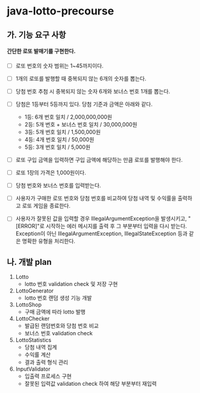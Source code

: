 # java-lotto-precourse

## 가. 기능 요구 사항

#### 간단한 로또 발매기를 구현한다.

- [ ] 로또 번호의 숫자 범위는 1~45까지이다.
- [ ] 1개의 로또를 발행할 때 중복되지 않는 6개의 숫자를 뽑는다.
- [ ] 당첨 번호 추첨 시 중복되지 않는 숫자 6개와 보너스 번호 1개를 뽑는다.
- [ ] 당첨은 1등부터 5등까지 있다. 당첨 기준과 금액은 아래와 같다.
    - 1등: 6개 번호 일치 / 2,000,000,000원
    - 2등: 5개 번호 + 보너스 번호 일치 / 30,000,000원
    - 3등: 5개 번호 일치 / 1,500,000원
    - 4등: 4개 번호 일치 / 50,000원
    - 5등: 3개 번호 일치 / 5,000원
- [ ] 로또 구입 금액을 입력하면 구입 금액에 해당하는 만큼 로또를 발행해야 한다.
- [ ] 로또 1장의 가격은 1,000원이다.
- [ ] 당첨 번호와 보너스 번호를 입력받는다.
- [ ] 사용자가 구매한 로또 번호와 당첨 번호를 비교하여 당첨 내역 및 수익률을 출력하고 로또 게임을 종료한다.
- [ ] 사용자가 잘못된 값을 입력할 경우 IllegalArgumentException을 발생시키고, "[ERROR]"로 시작하는 에러 메시지를 출력 후 그 부분부터 입력을 다시 받는다. Exception이 아닌
  IllegalArgumentException, IllegalStateException 등과 같은 명확한 유형을 처리한다.


## 나. 개발 plan

1. Lotto
   - lotto 번호 validation check 및 저장 구현
2. LottoGenerator
   - lotto 번호 랜덤 생성 기능 개발
3. LottoShop
   - 구매 금액에 따라 lotto 발행 
4. LottoChecker
   - 발급된 랜덤번호와 당첨 번호 비교
   - 보너스 번호 validation check 
5. LottoStatistics
   - 당첨 내역 집계
   - 수익률 계산
   - 결과 출력 형식 관리
6. InputValidator
   - 입출력 프로세스 구현
   - 잘못된 입력값 validation check 하여 해당 부분부터 재입력
